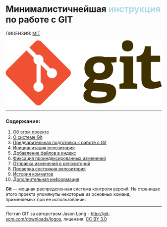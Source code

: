 # Минималистичнейшая <span style="color: lightblue" >инструкция</span> по работе с GIT

ЛИЦЕНЗИЯ: [MIT](./license.md)

[![GIT logo](./assets/git-logo.png "Логтип GIT за авторством  Jason Long, дополнительные сведения доступны в нижней части страницы")](#ref1)

---

### Содержание:
1. [Об этом проекте](./assets/about.md)
2. [О системе Git](./assets/about_git.md)
3. [Предварительная подготовка к работе с Git](./assets/config_git.md)
4. [Инициализация репозитория](./assets/init.md)
5. [Добавление файлов в индекс](./assets/add.md)
6. [Фиксация проиндексированных изменений](./assets/commit.md)
7. [Отправка изменений в репозиторий](./assets/push.md)
8. [Проверка состояния репозитория](./assets/status.md)
9. [История коммитов](./assets/log.md)
10. [Дополнительная инфоормация](./assets/more.md)


__Git__ — мощная распределенная система контроля версий. На страницах этого проекта упомянуты некоторые из основных команд, применяемых при ее использовании.


---

<a name="ref1">Логтип GIT за авторством  Jason Long - http://git-scm.com/downloads/logos, лицензия: [CC BY 3.0](https://creativecommons■org/licenses/by/3.0/)</a>
